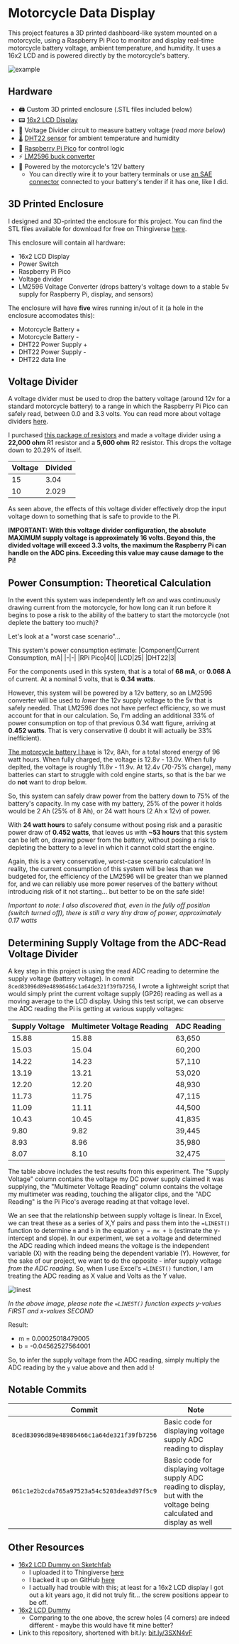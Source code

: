 # Motorcycle Data Display
This project features a 3D printed dashboard-like system mounted on a motorcycle, using a Raspberry Pi Pico to monitor and display real-time motorcycle battery voltage, ambient temperature, and humidity. It uses a 16x2 LCD and is powered directly by the motorcycle's battery.

![example](https://i.imgur.com/Inj0Ljx.jpeg)

## Hardware
- 🖨️ Custom 3D printed enclosure (.STL files included below)
- 📟 [16x2 LCD Display](https://a.co/d/b4bnMaQ)
- 🔌 Voltage Divider circuit to measure battery voltage (*read more below*)
- 🌡️ [DHT22 sensor](https://a.co/d/ewYQhxm) for ambient temperature and humidity
- 🧠 [Raspberry Pi Pico](https://www.raspberrypi.com/products/raspberry-pi-pico/) for control logic
- ⚡ [LM2596 buck converter](https://a.co/d/bLv2FjF)
- 🔋 Powered by the motorcycle's 12V battery
    - You can directly wire it to your battery terminals or use [an SAE connector](https://a.co/d/0mAilbJ) connected to your battery's tender if it has one, like I did.

## 3D Printed Enclosure
I designed and 3D-printed the enclosure for this project. You can find the STL files available for download for free on Thingiverse [here](https://www.thingiverse.com/thing:7082009).

This enclosure will contain all hardware:
- 16x2 LCD Display
- Power Switch
- Raspberry Pi Pico
- Voltage divider
- LM2596 Voltage Converter (drops battery's voltage down to a stable 5v supply for Raspberry Pi, display, and sensors)

The enclosure will have **five** wires running in/out of it (a hole in the enclosure accomodates this):
- Motorcycle Battery +
- Motorcycle Battery - 
- DHT22 Power Supply +
- DHT22 Power Supply - 
- DHT22 data line

## Voltage Divider
A voltage divider must be used to drop the battery voltage (around 12v for a standard motorcycle battery) to a range in which the Raspberry Pi Pico can safely read, between 0.0 and 3.3 volts. You can read more about voltage dividers [here](https://learn.sparkfun.com/tutorials/voltage-dividers/all).

I purchased [this package of resistors](https://a.co/d/0yozjyX) and made a voltage divider using a **22,000 ohm** R1 resistor and a **5,600 ohm** R2 resistor. This drops the voltage down to 20.29% of itself.

|Voltage|Divided|
|-|-|
|15|3.04|
|10|2.029|

As seen above, the effects of this voltage divider effectively drop the input voltage down to something that is safe to provide to the Pi.

**IMPORTANT: With this voltage divider configuration, the absolute MAXIMUM supply voltage is approximately 16 volts. Beyond this, the divided voltage will exceed 3.3 volts, the maximum the Raspberry Pi can handle on the ADC pins. Exceeding this value may cause damage to the Pi!**

## Power Consumption: Theoretical Calculation
In the event this system was independently left *on* and was continuously drawing current from the motorcycle, for how long can it run before it begins to pose a risk to the ability of the battery to start the motorcycle (not deplete the battery too much)?

Let's look at a "worst case scenario"...

This system's power consumption estimate:
|Component|Current Consumption, mA|
|-|-|
|RPi Pico|40|
|LCD|25|
|DHT22|3|

For the components used in this system, that is a total of **68 mA**, or **0.068 A** of current. At a nominal 5 volts, that is **0.34 watts**.

However, this system will be powered by a 12v battery, so an LM2596 converter will be used to *lower* the 12v supply voltage to the 5v that is safely needed. That LM2596 does not have perfect efficiency, so we must account for that in our calculation. So, I'm adding an additional 33% of power consumption on top of that previous 0.34 watt figure, arriving at **0.452 watts**. That is very conservative (I doubt it will actually be 33% inefficient).

[The motorcycle battery I have](https://a.co/d/evGOHXQ) is 12v, 8Ah, for a total stored energy of 96 watt hours. When fully charged, the voltage is 12.8v - 13.0v. When fully deplted, the voltage is roughly 11.8v - 11.9v. At 12.4v (70-75% charge), many batteries can start to struggle with cold engine starts, so that is the bar we do **not** want to drop below.

So, this system can safely draw power from the battery down to 75% of the battery's capacity. In my case with my battery, 25% of the power it holds would be 2 Ah (25% of 8 Ah), or 24 watt hours (2 Ah x 12v) of power.

With **24 watt hours** to safely consume without posing risk and a parasitic power draw of **0.452 watts**, that leaves us with **~53 hours** that this system can be left on, drawing power from the battery, without posing a risk to depleting the battery to a level in which it cannot cold start the engine. 

Again, this is a very conservative, worst-case scenario calculation! In reality, the current consumption of this system will be less than we budgeted for, the efficiency of the LM2596 will be greater than we planned for, and we can reliably use more power reserves of the battery without introducing risk of it not starting... but better to be on the safe side!

*Important to note: I also discovered that, even in the fully off position (switch turned off), there is still a very tiny draw of power, approximately 0.17 watts*

## Determining Supply Voltage from the ADC-Read Voltage Divider
A key step in this project is using the read ADC reading to determine the supply voltage (battery voltage). In commit `8ced83096d89e48986466c1a64de321f39fb7256`, I wrote a lightweight script that would simply print the current voltage supply (GP26) reading as well as a moving average to the LCD display. Using this test script, we can observe the ADC reading the Pi is getting at various supply voltages:

|Supply Voltage|Multimeter Voltage Reading|ADC Reading|
|-|-|-|
|15.88 |15.88|63,650|
|15.03|15.04 |60,200|
|14.22|14.23 |57,110|
|13.19|13.21 |53,020|
|12.20|12.20 |48,930|
|11.73|11.75 |47,115|
|11.09|11.11 |44,500|
|10.43|10.45 |41,835|
|9.80|9.82|39,445|
|8.93|8.96|35,980|
|8.07|8.10|32,475|

The table above includes the test results from this experiment. The "Supply Voltage" column contains the voltage my DC power supply claimed it was supplying, the "Multimeter Voltage Reading" column contains the voltage my multimeter was reading, touching the alligator clips, and the "ADC Reading" is the Pi Pico's average reading at that voltage level.

We an see that the relationship between supply voltage is linear. In Excel, we can treat these as a series of X,Y pairs and pass them into the `=LINEST()` function to determine `m` and `b` in the equation `y = mx + b` (estimate the y-intercept and slope). In our experiment, we set a voltage and determined the ADC reading which indeed means the voltage is the independent variable (X) with the reading being the dependent variable (Y). However, for the sake of our project, we want to do the opposite - infer supply voltage *from the ADC reading*. So, when I use Excel's `=LINEST()` function, I am treating the ADC reading as X value and Volts as the Y value.

![linest](https://i.imgur.com/3oq0qMi.png)

*In the above image, please note the `=LINEST()` function expects y-values FIRST and x-values SECOND*

Result:
- m = 0.00025018479005
- b = -0.04562527564001

So, to infer the supply voltage from the ADC reading, simply multiply the ADC reading by the `y` value above and then add `b`!

## Notable Commits
|Commit|Note|
|-|-|
|`8ced83096d89e48986466c1a64de321f39fb7256`|Basic code for displaying voltage supply ADC reading to display|
|`061c1e2b2cda765a97523a54c5203dea3d97f5c9`|Basic code for displaying voltage supply ADC reading to display, but with the voltage being calculated and display as well|

## Other Resources
- [16x2 LCD Dummy on Sketchfab](https://sketchfab.com/3d-models/lcd-2004-16x2-hd44780-dummy-ea053f7f3c7045e4940769e17f48a0d0)
    - I uploaded it to Thingiverse [here](https://www.thingiverse.com/thing:7069861)
    - I backed it up on GitHub [here](https://github.com/TimHanewich/motorcycle-data-display/releases/download/2/LCD.stl)
    - I actually had trouble with this; at least for a 16x2 LCD display I got out a kit years ago, it did not truly fit... the screw positions appear to be off.
- [16x2 LCD Dummy](https://www.thingiverse.com/thing:3505029)
    - Comparing to the one above, the screw holes (4 corners) are indeed different - maybe this would have fit mine better?
- Link to this repository, shortened with bit.ly: [bit.ly/3SXN4vF](bit.ly/3SXN4vF)